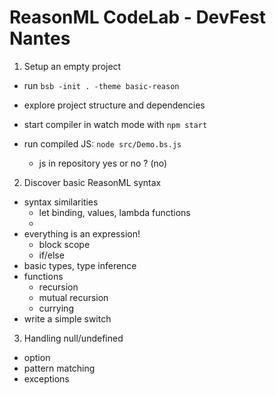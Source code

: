 # ReasonML CodeLab - DevFest Nantes

1. Setup an empty project

- run `bsb -init . -theme basic-reason`
- explore project structure and dependencies
- start compiler in watch mode with `npm start`
- run compiled JS: `node src/Demo.bs.js`

  - js in repository yes or no ? (no)

2. Discover basic ReasonML syntax

- syntax similarities
  - let binding, values, lambda functions
  -
- everything is an expression!
  - block scope
  - if/else
- basic types, type inference
- functions
  - recursion
  - mutual recursion
  - currying
- write a simple switch

3. Handling null/undefined

- option
- pattern matching
- exceptions
